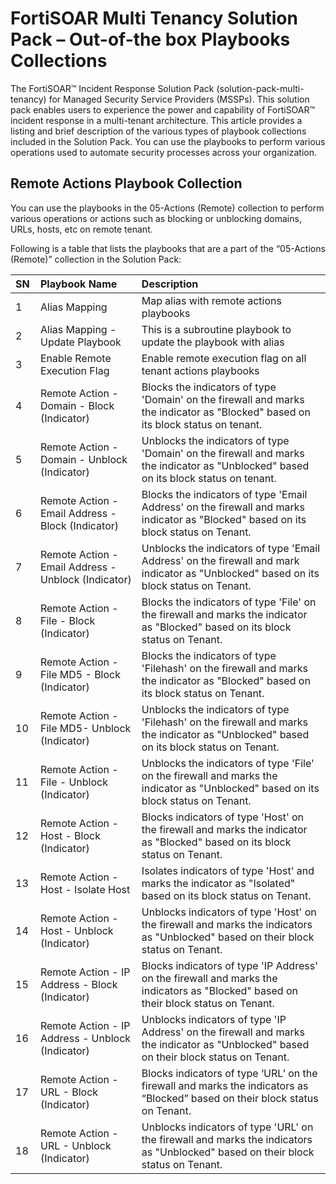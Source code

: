# FortiSOAR Multi Tenancy Solution Pack – Out-of-the box Playbooks Collections

The FortiSOAR™ Incident Response Solution Pack (solution-pack-multi-tenancy) for Managed Security Service Providers (MSSPs). This solution pack enables users to experience the power and capability of FortiSOAR™ incident response in a multi-tenant architecture. 
This article provides a listing and brief description of the various types of playbook collections included in the Solution Pack. You can use the playbooks to perform various operations used to automate security processes across your organization.

## Remote Actions Playbook Collection

You can use the playbooks in the 05-Actions (Remote) collection to perform various operations or actions such as blocking or unblocking domains, URLs, hosts, etc on remote tenant.

Following is a table that lists the playbooks that are a part of the “05-Actions (Remote)” collection in the Solution Pack:

|**SN**|**Playbook Name**|**Description**|
| :- | :- | :- |
|1|Alias Mapping|Map alias with remote actions playbooks|
|2|Alias Mapping - Update Playbook|This is a subroutine playbook to update the playbook with alias|
|3|Enable Remote Execution Flag|Enable remote execution flag on all tenant actions playbooks|
|4|Remote Action - Domain - Block (Indicator)|Blocks the indicators of type 'Domain' on the firewall and marks the indicator as "Blocked" based on its block status on tenant.|
|5|Remote Action - Domain - Unblock (Indicator)|Unblocks the indicators of type 'Domain' on the firewall and marks the indicator as "Unblocked" based on its block status on tenant.|
|6|Remote Action - Email Address - Block (Indicator)|Blocks the indicators of type 'Email Address' on the firewall and marks indicator as "Blocked" based on its block status on Tenant.|
|7|Remote Action - Email Address - Unblock (Indicator)|Unblocks the indicators of type 'Email Address' on the firewall and mark indicator as "Unblocked" based on its block status on Tenant.|
|8|Remote Action - File - Block (Indicator)|Blocks the indicators of type 'File' on the firewall and marks the indicator as "Blocked" based on its block status on Tenant.|
|9|Remote Action - File MD5 - Block (Indicator)|Blocks the indicators of type 'Filehash' on the firewall and marks the indicator as "Blocked" based on its block status on Tenant.|
|10|Remote Action - File MD5- Unblock (Indicator)|Unblocks the indicators of type 'Filehash' on the firewall and marks the indicator as "Unblocked" based on its block status on Tenant.|
|11|Remote Action - File - Unblock (Indicator)|Unblocks the indicators of type 'File' on the firewall and marks the indicator as "Unblocked" based on its block status on Tenant.|
|12|Remote Action - Host - Block (Indicator)|Blocks indicators of type 'Host' on the firewall and marks the indicator as "Blocked" based on its block status on Tenant.|
|13|Remote Action - Host - Isolate Host|Isolates indicators of type 'Host' and marks the indicator as "Isolated" based on its block status on Tenant.|
|14|Remote Action - Host - Unblock (Indicator)|Unblocks indicators of type 'Host' on the firewall and marks the indicators as "Unblocked" based on their block status on Tenant.|
|15|Remote Action - IP Address - Block (Indicator)|Blocks indicators of type 'IP Address' on the firewall and marks the indicators as "Blocked" based on their block status on Tenant.|
|16|Remote Action - IP Address - Unblock (Indicator)|Unblocks indicators of type 'IP Address' on the firewall and marks the indicator as "Unblocked" based on their block status on Tenant.|
|17|Remote Action - URL - Block (Indicator)|Blocks indicators of type ‘URL’ on the firewall and marks the indicators as “Blocked” based on their block status on Tenant.|
|` `18|Remote Action - URL - Unblock (Indicator)|Unblocks indicators of type 'URL' on the firewall and marks the indicators as "Unblocked" based on their block status on Tenant.|

